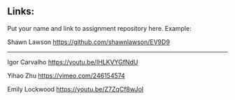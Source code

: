 
## Links:

Put your name and link to assignment repository here. Example:

Shawn Lawson    https://github.com/shawnlawson/EV9D9

----

Igor Carvalho https://youtu.be/IHLKVYGfNdU

Yihao Zhu https://vimeo.com/246154574

Emily Lockwood https://youtu.be/Z7ZqCf8wJoI

